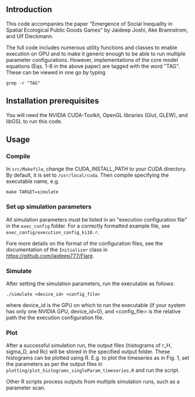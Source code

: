 ## Introduction

This code accompanies the paper "Emergence of Social Inequality in Spatial Ecological Public Goods Games" by Jaideep Joshi, Ake Brannstrom, and Ulf Dieckmann. 

The full code includes numerous utility functions and classes to enable execution on GPU and to make it generic enough to be able to run multiple parameter configurations. However,  implementations of the core model equations (Eqs. 1-8 in the above paper) are tagged with the word "TAG". These can be viewed in one go by typing 

```
grep -r "TAG"
``` 


## Installation prerequisites

You will need the NVIDIA CUDA-Toolkit, OpenGL libraries (Glut, GLEW), and libGSL to run this code. 

## Usage

### Compile

In `src/Makefile`, change the CUDA_INSTALL_PATH to your CUDA directory. By default, it is set to `/usr/local/cuda`. Then compile specifying the executable name, e.g.

```
make TARGET=simulate
```

### Set up simulation parameters

All simulation parameters must be listed in an "execution configuration file" in the `exec_config` folder. For a correctly formatted example file, see `exec_config/execution_config_ki10.r`. 

Fore more details on the format of the configuration files, see the documentation of the `Initializer` class in https://github.com/jaideep777/Flare.

### Simulate

After setting the simulation parameters, run the executable as follows:

```
./simulate <device_id> <config_file> 
```

where device_id is the GPU on which to run the executable (if your system has only one NVIDIA GPU, device_id=0), and <config_file> is the relative path the the execution configuration file.

	
### Plot

After a successful simulation run, the output files (histograms of r_H, sigma_D, and Rc) will be stored in the specified output folder. These histograms can be plotted using R. E.g. to plot the timeseries as in Fig. 1, set the parameters as per the output files in `plotting/plot_histograms_singleParam_timeseries.R` and run the script. 

Other R scripts process outputs from multiple simulation runs, such as a parameter scan.




